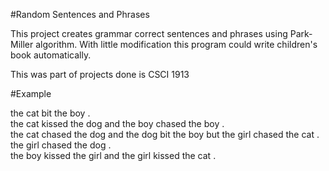 #Random Sentences and Phrases

This project creates grammar correct sentences and phrases using Park-Miller algorithm. With little modification this program could write children's book automatically.

This was part of projects done is CSCI 1913

#Example

the cat bit the boy .  
the cat kissed the dog and the boy chased the boy .  
the cat chased the dog and the dog bit the boy but the girl chased the cat .  
the girl chased the dog .  
the boy kissed the girl and the girl kissed the cat .
